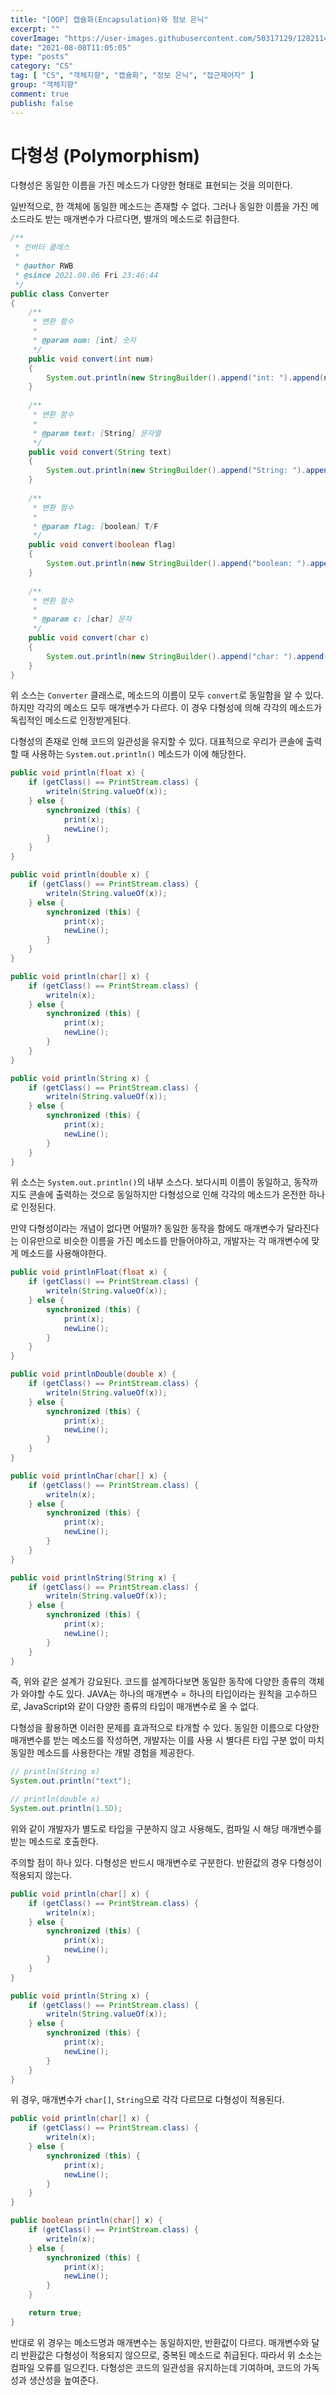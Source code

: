 ```yaml
---
title: "[OOP] 캡슐화(Encapsulation)와 정보 은닉"
excerpt: ""
coverImage: "https://user-images.githubusercontent.com/50317129/128211434-7c28e08b-c867-4b08-98c0-bcf94f0e54b3.png"
date: "2021-08-08T11:05:05"
type: "posts"
category: "CS"
tag: [ "CS", "객체지향", "캡슐화", "정보 은닉", "접근제어자" ]
group: "객체지향"
comment: true
publish: false
---
```


# 다형성 (Polymorphism)

<span class="teal-400">다형성</span>은 동일한 이름을 가진 메소드가 다양한 형태로 표현되는 것을 의미한다.

일반적으로, 한 객체에 동일한 메소드는 존재할 수 없다. 그러나 동일한 이름을 가진 메소드라도 받는 매개변수가 다르다면, 별개의 메소드로 취급한다.

``` java
/**
 * 컨버터 클래스
 *
 * @author RWB
 * @since 2021.08.06 Fri 23:46:44
 */
public class Converter
{
	/**
	 * 변환 함수
	 *
	 * @param num: [int] 숫자
	 */
	public void convert(int num)
	{
		System.out.println(new StringBuilder().append("int: ").append(num));
	}
	
	/**
	 * 변환 함수
	 *
	 * @param text: [String] 문자열
	 */
	public void convert(String text)
	{
		System.out.println(new StringBuilder().append("String: ").append(text));
	}
	
	/**
	 * 변환 함수
	 *
	 * @param flag: [boolean] T/F
	 */
	public void convert(boolean flag)
	{
		System.out.println(new StringBuilder().append("boolean: ").append(flag));
	}
	
	/**
	 * 변환 함수
	 *
	 * @param c: [char] 문자
	 */
	public void convert(char c)
	{
		System.out.println(new StringBuilder().append("char: ").append(c));
	}
}
```

위 소스는 `Converter` 클래스로, 메소드의 이름이 모두 `convert`로 동일함을 알 수 있다. 하지만 각각의 메소드 모두 매개변수가 다르다. 이 경우 다형성에 의해 각각의 메소드가 독립적인 메소드로 인정받게된다.

다형성의 존재로 인해 코드의 일관성을 유지할 수 있다. 대표적으로 우리가 콘솔에 출력할 때 사용하는 `System.out.println()` 메소드가 이에 해당한다.

``` java
public void println(float x) {
	if (getClass() == PrintStream.class) {
		writeln(String.valueOf(x));
	} else {
		synchronized (this) {
			print(x);
			newLine();
		}
	}
}

public void println(double x) {
	if (getClass() == PrintStream.class) {
		writeln(String.valueOf(x));
	} else {
		synchronized (this) {
			print(x);
			newLine();
		}
	}
}

public void println(char[] x) {
	if (getClass() == PrintStream.class) {
		writeln(x);
	} else {
		synchronized (this) {
			print(x);
			newLine();
		}
	}
}

public void println(String x) {
	if (getClass() == PrintStream.class) {
		writeln(String.valueOf(x));
	} else {
		synchronized (this) {
			print(x);
			newLine();
		}
	}
}
```

위 소스는 `System.out.println()`의 내부 소스다. 보다시피 이름이 동일하고, 동작까지도 콘솔에 출력하는 것으로 동일하지만 다형성으로 인해 각각의 메소드가 온전한 하나로 인정된다.

만약 다형성이라는 개념이 없다면 어떨까? 동일한 동작을 함에도 매개변수가 달라진다는 이유만으로 비슷한 이름을 가진 메소드를 만들어야하고, 개발자는 각 매개변수에 맞게 메소드를 사용해야한다.

``` java
public void printlnFloat(float x) {
	if (getClass() == PrintStream.class) {
		writeln(String.valueOf(x));
	} else {
		synchronized (this) {
			print(x);
			newLine();
		}
	}
}

public void printlnDouble(double x) {
	if (getClass() == PrintStream.class) {
		writeln(String.valueOf(x));
	} else {
		synchronized (this) {
			print(x);
			newLine();
		}
	}
}

public void printlnChar(char[] x) {
	if (getClass() == PrintStream.class) {
		writeln(x);
	} else {
		synchronized (this) {
			print(x);
			newLine();
		}
	}
}

public void printlnString(String x) {
	if (getClass() == PrintStream.class) {
		writeln(String.valueOf(x));
	} else {
		synchronized (this) {
			print(x);
			newLine();
		}
	}
}
```

즉, 위와 같은 설계가 강요된다. 코드를 설계하다보면 동일한 동작에 다양한 종류의 객체가 와야할 수도 있다. JAVA는 하나의 매개변수 = 하나의 타입이라는 원칙을 고수하므로, JavaScript와 같이 다양한 종류의 타입이 매개변수로 올 수 없다.

다형성을 활용하면 이러한 문제를 효과적으로 타개할 수 있다. 동일한 이름으로 다양한 매개변수를 받는 메소드를 작성하면, 개발자는 이를 사용 시 별다른 타입 구분 없이 마치 동일한 메소드를 사용한다는 개발 경험을 제공한다.

``` java
// println(String x)
System.out.println("text");

// println(double x)
System.out.println(1.5D);
```

위와 같이 개발자가 별도로 타입을 구분하지 않고 사용해도, 컴파일 시 해당 매개변수를 받는 메소드로 호출한다.

주의할 점이 하나 있다. 다형성은 반드시 매개변수로 구분한다. 반환값의 경우 다형성이 적용되지 않는다.

``` java
public void println(char[] x) {
	if (getClass() == PrintStream.class) {
		writeln(x);
	} else {
		synchronized (this) {
			print(x);
			newLine();
		}
	}
}

public void println(String x) {
	if (getClass() == PrintStream.class) {
		writeln(String.valueOf(x));
	} else {
		synchronized (this) {
			print(x);
			newLine();
		}
	}
}
```

위 경우, 매개변수가 `char[]`, `String`으로 각각 다르므로 다형성이 적용된다.

``` java
public void println(char[] x) {
	if (getClass() == PrintStream.class) {
		writeln(x);
	} else {
		synchronized (this) {
			print(x);
			newLine();
		}
	}
}

public boolean println(char[] x) {
	if (getClass() == PrintStream.class) {
		writeln(x);
	} else {
		synchronized (this) {
			print(x);
			newLine();
		}
	}

	return true;
}
```

반대로 위 경우는 메소드명과 매개변수는 동일하지만, 반환값이 다르다. 매개변수와 달리 <span class="red-400">반환값은 다형성이 적용되지 않으므로, 중복된 메소드로 취급</span>된다. 따라서 위 소소는 컴파일 오류를 일으킨다.
다형성은 코드의 일관성을 유지하는데 기여하며, 코드의 가독성과 생산성을 높여준다.